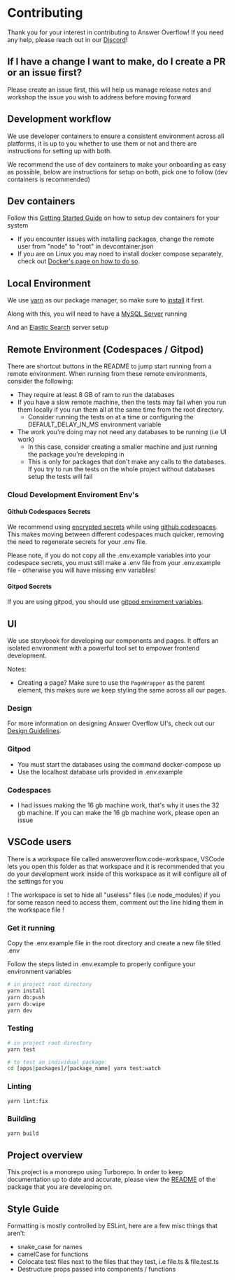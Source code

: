# Contributing

Thank you for your interest in contributing to Answer Overflow! If you need any help, please reach out in our [Discord](https://discord.gg/Wny38ap7Tx)!

## If I have a change I want to make, do I create a PR or an issue first?

Please create an issue first, this will help us manage release notes and workshop the issue you wish to address before moving forward

## Development workflow

We use developer containers to ensure a consistent environment across all platforms, it is up to you whether to use them or not and there are instructions for setting up with both.

We recommend the use of dev containers to make your onboarding as easy as possible, below are instructions for setup on both, pick one to follow (dev containers is recommended)

## Dev containers

Follow this [Getting Started Guide](https://code.visualstudio.com/docs/devcontainers/containers) on how to setup dev containers for your system

- If you encounter issues with installing packages, change the remote user from "node" to "root" in devcontainer.json
- If you are on Linux you may need to install docker compose separately, check out [Docker's page on how to do so](https://docs.docker.com/compose/install/linux/).

## Local Environment

We use [yarn](https://pnpm.io) as our package manager, so make sure to [install](https://yarnpkg.com/getting-started/install) it first.

Along with this, you will need to have a [MySQL Server](https://dev.mysql.com/downloads/installer/) running

And an [Elastic Search](https://www.elastic.co/guide/en/elasticsearch/reference/current/install-elasticsearch.html) server setup

## Remote Environment (Codespaces / Gitpod)

There are shortcut buttons in the README to jump start running from a remote environment. When running from these remote environments, consider the following:

- They require at least 8 GB of ram to run the databases
- If you have a slow remote machine, then the tests may fail when you run them locally if you run them all at the same time from the root directory.
  - Consider running the tests on at a time or configuring the DEFAULT_DELAY_IN_MS environment variable
- The work you're doing may not need any databases to be running (i.e UI work)
  - In this case, consider creating a smaller machine and just running the package you're developing in
  - This is only for packages that don't make any calls to the databases. If you try to run the tests on the whole project without databases setup the tests will fail

### Cloud Development Enviroment Env's

#### Github Codespaces Secrets

We recommend using [encrypted secrets](https://docs.github.com/en/codespaces/managing-your-codespaces/managing-encrypted-secrets-for-your-codespaces) while using [github codespaces](https://github.com/features/codespaces). This makes moving between different codespaces much quicker, removing the need to regenerate secrets for your .env file.

Please note, if you do not copy all the .env.example variables into your codespace secrets, you must still make a .env file from your .env.example file - otherwise you will have missing env variables!

#### Gitpod Secrets

If you are using gitpod, you should use [gitpod enviroment variables](https://www.gitpod.io/guides/automate-env-files-with-gitpod-environment-variables).

## UI

We use storybook for developing our components and pages. It offers an isolated environment with a powerful tool set to empower frontend development.

Notes:

- Creating a page? Make sure to use the `PageWrapper` as the parent element, this makes sure we keep styling the same across all our pages.

### Design

For more information on designing Answer Overflow UI's, check out our [Design Guidelines](./DESIGN_GUIDELINES.md).

### Gitpod

- You must start the databases using the command docker-compose up
- Use the localhost database urls provided in .env.example

### Codespaces

- I had issues making the 16 gb machine work, that's why it uses the 32 gb machine. If you can make the 16 gb machine work, please open an issue

## VSCode users

There is a workspace file called answeroverflow.code-workspace, VSCode lets you open this folder as that workspace and it is recommended that you do your development work inside of this workspace as it will configure all of the settings for you

! The workspace is set to hide all "useless" files (i.e node_modules) if you for some reason need to access them, comment out the line hiding them in the workspace file !

### Get it running

Copy the .env.example file in the root directory and create a new file titled .env

Follow the steps listed in .env.example to properly configure your environment variables

```bash
# in project root directory
yarn install
yarn db:push
yarn db:wipe
yarn dev
```

### Testing

```bash
# in project root directory
yarn test

# to test an individual package:
cd [apps|packages]/[package_name] yarn test:watch
```

### Linting

```bash
yarn lint:fix
```

### Building

```bash
yarn build
```

## Project overview

This project is a monorepo using Turborepo. In order to keep documentation up to date and accurate, please view the [README](./README.md) of the package that you are developing on.

## Style Guide

Formatting is mostly controlled by ESLint, here are a few misc things that aren't:

- snake_case for names
- camelCase for functions
- Colocate test files next to the files that they test, i.e file.ts & file.test.ts
- Destructure props passed into components / functions
